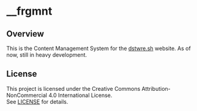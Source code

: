 # \_\_frgmnt

## Overview

This is the Content Management System for the [dstwre.sh](https://dstwre.sh/) website.
As of now, still in heavy development.

## License

This project is licensed under the Creative Commons Attribution-NonCommercial 4.0 International License.  
See [LICENSE](LICENSE) for details.

